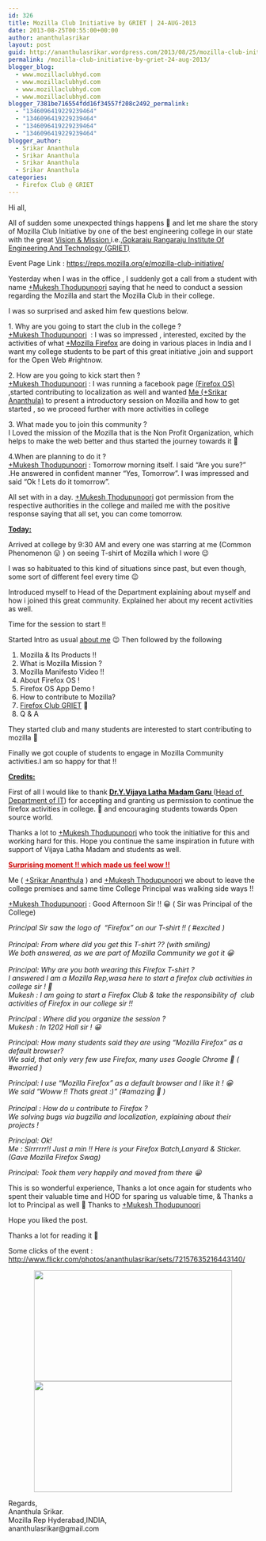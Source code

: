 ```yaml
---
id: 326
title: Mozilla Club Initiative by GRIET | 24-AUG-2013
date: 2013-08-25T00:55:00+00:00
author: ananthulasrikar
layout: post
guid: http://ananthulasrikar.wordpress.com/2013/08/25/mozilla-club-initiative-by-griet-24-aug-2013/
permalink: /mozilla-club-initiative-by-griet-24-aug-2013/
blogger_blog:
  - www.mozillaclubhyd.com
  - www.mozillaclubhyd.com
  - www.mozillaclubhyd.com
  - www.mozillaclubhyd.com
blogger_7381be716554fdd16f34557f208c2492_permalink:
  - "1346096419229239464"
  - "1346096419229239464"
  - "1346096419229239464"
  - "1346096419229239464"
blogger_author:
  - Srikar Ananthula
  - Srikar Ananthula
  - Srikar Ananthula
  - Srikar Ananthula
categories:
  - Firefox Club @ GRIET
---
```

<div dir="ltr" style="text-align:left;">
  Hi all,</p> 
  
  <p>
    All of sudden some unexpected things happens 🙂 and let me share the story of Mozilla Club Initiative by one of the best engineering college in our state with the great <a href="http://www.griet.ac.in/index.php?option=com_content&view=article&id=99&Itemid=108" target="_blank">Vision & Mission </a>i.e.,<a href="http://www.griet.ac.in/" target="_blank">Gokaraju Rangaraju Institute Of Engineering And Technology (GRIET)</a>
  </p>
  
  <p>
    Event Page Link : <a href="https://reps.mozilla.org/e/mozilla-club-initiative/" target="_blank">https://reps.mozilla.org/e/mozilla-club-initiative/</a>
  </p>
  
  <p>
    Yesterday when I was in the office , I suddenly got a call from a student with name <a class="g-profile" href="https://plus.google.com/113974839307702523775" target="_blank">+Mukesh Thodupunoori</a> saying that he need to conduct a session regarding the Mozilla and start the Mozilla Club in their college.
  </p>
  
  <p>
    I was so surprised and asked him few questions below.
  </p>
  
  <p>
    1. Why are you going to start the club in the college ? <br /><a class="g-profile" href="https://plus.google.com/113974839307702523775" target="_blank">+Mukesh Thodupunoori</a>  : I was so impressed , interested, excited by the activities of what <a class="g-profile" href="https://plus.google.com/107964393728911462914" target="_blank">+Mozilla Firefox</a> are doing in various places in India and I want my college students to be part of this great initiative ,join and support for the Open Web #rightnow.
  </p>
  
  <p>
    2. How are you going to kick start then ?<br /><a class="g-profile" href="https://plus.google.com/113974839307702523775" target="_blank">+Mukesh Thodupunoori</a> : I was running a facebook page <a href="https://www.facebook.com/myfirefoxOS" target="_blank">(Firefox OS)</a> ,started contributing to localization as well and wanted <a class="g-profile" href="https://plus.google.com/118439463786613963347" target="_blank">Me (+Srikar Ananthula)</a> to present a introductory session on Mozilla and how to get started , so we proceed further with more activities in college
  </p>
  
  <p>
    3. What made you to join this community ?<br />I Loved the mission of the Mozilla that is the Non Profit Organization, which helps to make the web better and thus started the journey towards it 🙂
  </p>
  
  <p>
    4.When are planning to do it ?<br /><a class="g-profile" href="https://plus.google.com/113974839307702523775" target="_blank">+Mukesh Thodupunoori</a> : Tomorrow morning itself. I said &#8220;Are you sure?&#8221; .He answered in confident manner &#8220;Yes, Tomorrow&#8221;. I was impressed and said &#8220;Ok ! Lets do it tomorrow&#8221;.
  </p>
  
  <p>
    All set with in a day. <a class="g-profile" href="https://plus.google.com/113974839307702523775" target="_blank">+Mukesh Thodupunoori</a> got permission from the respective authorities in the college and mailed me with the positive response saying that all set, you can come tomorrow.
  </p>
  
  <p>
    <u><b>Today:</b></u>
  </p>
  
  <p>
    Arrived at college by 9:30 AM and every one was starring at me (Common Phenomenon 😛 ) on seeing T-shirt of Mozilla which I wore 😉
  </p>
  
  <p>
    I was so habituated to this kind of situations since past, but even though, some sort of different feel every time 😉
  </p>
  
  <p>
    Introduced myself to Head of the Department explaining about myself and how i joined this great community. Explained her about my recent activities as well.
  </p>
  
  <p>
    Time for the session to start !!
  </p>
  
  <p>
    Started Intro as usual <a href="http://about.me/ananthulasrikar" target="_blank">about me</a> 😉 Then followed by the following
  </p>
  
  <ol style="text-align:left;">
    <li>
      Mozilla & Its Products !!
    </li>
    <li>
      What is Mozilla Mission ?
    </li>
    <li>
      Mozilla Manifesto Video !!
    </li>
    <li>
      About Firefox OS !
    </li>
    <li>
      Firefox OS App Demo !
    </li>
    <li>
      How to contribute to Mozilla?
    </li>
    <li>
      <a href="https://wiki.mozilla.org/Firefox_Club_@GRIET" target="_blank">Firefox Club GRIET</a> 🙂
    </li>
    <li>
      Q & A
    </li>
  </ol>
  
  <p>
    They started club and many students are interested to start contributing to mozilla 🙂
  </p>
  
  <p>
    Finally we got couple of students to engage in Mozilla Community activities.I am so happy for that !!
  </p>
  
  <p>
    <u><b>Credits:</b></u>
  </p>
  
  <p>
    First of all I would like to thank <u><b>Dr.Y.Vijaya Latha Madam Garu </b></u>(<a href="http://www.it.griet.ac.in/index.php/staff" target="_blank">Head of  Department of IT</a>) for accepting and granting us permission to continue the firefox activities in college. 🙂 and encouraging students towards Open source world.
  </p>
  
  <p>
    Thanks a lot to <a class="g-profile" href="http://plus.google.com/113974839307702523775" target="_blank">+Mukesh Thodupunoori</a> who took the initiative for this and working hard for this. Hope you continue the same inspiration in future with support of Vijaya Latha Madam and students as well.
  </p>
  
  <p>
    <span style="color:#cc0000;"><u><b>Surprising moment !! which made us feel wow !!</b></u></span>
  </p>
  
  <p>
    Me ( <a class="g-profile" href="http://plus.google.com/118439463786613963347" target="_blank">+Srikar Ananthula</a> ) and <a class="g-profile" href="http://plus.google.com/113974839307702523775" target="_blank">+Mukesh Thodupunoori</a> we about to leave the college premises and same time College Principal was walking side ways !!
  </p>
  
  <p>
    <a class="g-profile" href="http://plus.google.com/113974839307702523775" target="_blank">+Mukesh Thodupunoori</a> : Good Afternoon Sir !! 😀 ( Sir was Principal of the College)
  </p>
  
  <p>
    <i>Principal Sir saw the logo of  &#8220;Firefox&#8221; on our T-shirt !! ( #excited )</i><br /><i><br /></i><i>Principal: From where did you get this T-shirt ?? (with smiling)</i><br /><i>We both answered, as we are part of Mozilla Community we got it 😀</i><br /><i><br /></i><i>Principal: Why are you both wearing this Firefox T-shirt ?</i><br /><i>I answered I am a Mozilla Rep,wasa here to start a firefox club activities in college sir ! 🙂</i><br /><i>Mukesh : I am going to start a Firefox Club & take the responsibility of  club activities of Firefox in our college sir !!</i>
  </p>
  
  <p>
    <i>Principal : Where did you organize the session ?</i><br /><i>Mukesh : In 1202 Hall sir ! 😀</i>
  </p>
  
  <p>
    <i>Principal: How many students said they are using &#8220;Mozilla Firefox&#8221; as a default browser?</i><br /><i>We said, that only very few use Firefox, many uses Google Chrome 🙁 ( #worried )</i>
  </p>
  
  <p>
    <i>Principal: I use &#8220;Mozilla Firefox&#8221; as a default browser and I like it ! 😀</i><br /><i>We said &#8220;Woww !! Thats great :)&#8221; (#amazing 🙂 )</i><br /><i><br /></i><i>Principal : How do u contribute to Firefox ?</i><br /><i>We solving bugs via bugzilla and localization, explaining about their projects !</i>
  </p>
  
  <p>
    <i>Principal: Ok!</i><br /><i>Me : Sirrrrrr!! Just a min !! Here is your Firefox Batch,Lanyard & Sticker. (Gave Mozilla Firefox Swag)</i>
  </p>
  
  <p>
    <i>Principal: Took them very happily and moved from there 😀</i>
  </p>
  
  <p>
    This is so wonderful experience, Thanks a lot once again for students who spent their valuable time and HOD for sparing us valuable time, & Thanks a lot to Principal as well 🙂 Thanks to <a class="g-profile" href="http://plus.google.com/113974839307702523775" target="_blank">+Mukesh Thodupunoori</a>
  </p>
  
  <p>
    Hope you liked the post.
  </p>
  
  <p>
    Thanks a lot for reading it 🙂
  </p>
  
  <p>
    Some clicks of the event : <a href="http://www.flickr.com/photos/ananthulasrikar/sets/72157635216443140/" target="_blank">http://www.flickr.com/photos/ananthulasrikar/sets/72157635216443140/</a>
  </p>
  
  <div class="separator" style="clear:both;text-align:center;">
    <a href="http://ananthulasrikar.files.wordpress.com/2013/08/4b6ad-wp_20130823_010.jpg" style="margin-left:1em;margin-right:1em;"><img border="0" height="224" src="http://ananthulasrikar.files.wordpress.com/2013/08/4b6ad-wp_20130823_010.jpg?w=300" width="400" /></a><a href="http://ananthulasrikar.files.wordpress.com/2013/08/21b0e-wp_20130823_006.jpg" style="margin-left:1em;margin-right:1em;"><img border="0" height="224" src="http://ananthulasrikar.files.wordpress.com/2013/08/21b0e-wp_20130823_006.jpg?w=300" width="400" /></a>
  </div>
  
  <p>
    Regards,<br />Ananthula Srikar.<br />Mozilla Rep Hyderabad,INDIA,<br />ananthulasrikar@gmail.com
  </p>
  
  <p>
    <span id="goog_2133197602"></span></div>